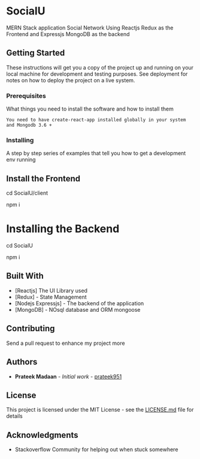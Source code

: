 # SocialU
MERN Stack application Social Network Using Reactjs Redux as the Frontend and Expressjs MongoDB as the backend 




## Getting Started

These instructions will get you a copy of the project up and running on your local machine for development and testing purposes. See deployment for notes on how to deploy the project on a live system.

### Prerequisites

What things you need to install the software and how to install them

```
You need to have create-react-app installed globally in your system and Mongodb 3.6 +
```

### Installing

A step by step series of examples that tell you how to get a development env running

## Install the Frontend 

cd SocialU/client 

npm i

# Installing the Backend

cd SocialU

npm i 

## Built With

* [Reactjs] The UI Library used
* [Redux] - State Management
* [Nodejs Expressjs] - The backend of the application
* [MongoDB] - NOsql database and ORM mongoose

## Contributing

Send a pull request to enhance my project more 

## Authors

* **Prateek Madaan** - *Initial work* - [prateek951](https://github.com/prateek951)

## License

This project is licensed under the MIT License - see the [LICENSE.md](LICENSE.md) file for details

## Acknowledgments

* Stackoverflow Community for helping out when stuck somewhere


